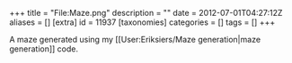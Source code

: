 +++
title = "File:Maze.png"
description = ""
date = 2012-07-01T04:27:12Z
aliases = []
[extra]
id = 11937
[taxonomies]
categories = []
tags = []
+++

A maze generated using my [[User:Eriksiers/Maze generation|maze generation]] code.
